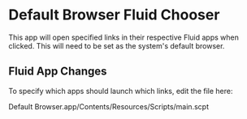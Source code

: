 Default Browser Fluid Chooser
=============================

This app will open specified links in their respective Fluid apps when clicked. This will need to be set as the system's default browser.

Fluid App Changes
-----------------

To specify which apps should launch which links, edit the file here:

Default Browser.app/Contents/Resources/Scripts/main.scpt

